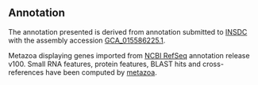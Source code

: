 **Annotation**
----------

The annotation presented is derived from annotation submitted to
[INSDC](http://www.insdc.org) with the assembly accession [GCA\_015586225.1](http://www.ebi.ac.uk/ena/data/view/GCA_015586225.1).

Metazoa displaying genes imported from [NCBI RefSeq](https://www.ncbi.nlm.nih.gov/genome/annotation_euk/Lucilia_sericata/100) annotation release v100.
Small RNA features, protein features, BLAST hits and cross-references have been
computed by [metazoa](https://metazoa.ensembl.org/info/genome/annotation/index.html).
